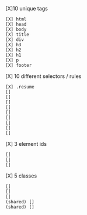 [X]10 unique tags

    [X] html
    [X] head
    [X] body
    [X] title
    [X] div
    [X] h3
    [X] h2
    [X] h1
    [X] p
    [X] footer

[X] 10 different selectors / rules

    [X] .resume
    []
    []
    []
    []
    []
    []
    []
    []
    []

[X] 3 element ids

    [] 
    []
    []


[X] 5 classes

    []
    []
    []
    (shared) [] 
    (shared) []
    



